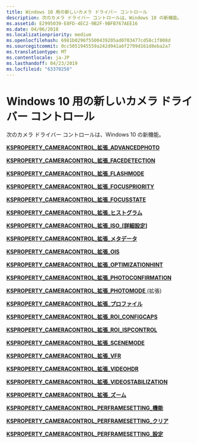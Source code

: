 ```yaml
---
title: Windows 10 用の新しいカメラ ドライバー コントロール
description: 次のカメラ ドライバー コントロールは、Windows 10 の新機能。
ms.assetid: E2995039-E8FD-4EC2-9B2F-9BFB767AEE16
ms.date: 04/06/2018
ms.localizationpriority: medium
ms.openlocfilehash: 6981b0296f5500439205ad0703477cd58c1f808d
ms.sourcegitcommit: 0cc5051945559a242d941a6f2799d161d8eba2a7
ms.translationtype: MT
ms.contentlocale: ja-JP
ms.lasthandoff: 04/23/2019
ms.locfileid: "63370258"
---
```

# <a name="new-camera-driver-controls-for-windows-10"></a>Windows 10 用の新しいカメラ ドライバー コントロール


次のカメラ ドライバー コントロールは、Windows 10 の新機能。

[**KSPROPERTY\_CAMERACONTROL\_拡張\_ADVANCEDPHOTO**](ksproperty-cameracontrol-extended-advancedphoto.md)

[**KSPROPERTY\_CAMERACONTROL\_拡張\_FACEDETECTION**](ksproperty-cameracontrol-extended-facedetection.md)

[**KSPROPERTY\_CAMERACONTROL\_拡張\_FLASHMODE**](ksproperty-cameracontrol-extended-flashmode2.md)

[**KSPROPERTY\_CAMERACONTROL\_拡張\_FOCUSPRIORITY**](ksproperty-cameracontrol-extended-focuspriority.md)

[**KSPROPERTY\_CAMERACONTROL\_拡張\_FOCUSSTATE**](ksproperty-cameracontrol-extended-focusstate.md)

[**KSPROPERTY\_CAMERACONTROL\_拡張\_ヒストグラム**](ksproperty-cameracontrol-extended-histogram.md)

[**KSPROPERTY\_CAMERACONTROL\_拡張\_ISO\_[詳細設定]**](ksproperty-cameracontrol-extended-iso-advanced.md)

[**KSPROPERTY\_CAMERACONTROL\_拡張\_メタデータ**](ksproperty-cameracontrol-extended-metadata.md)

[**KSPROPERTY\_CAMERACONTROL\_拡張\_OIS**](ksproperty-cameracontrol-extended-ois.md)

[**KSPROPERTY\_CAMERACONTROL\_拡張\_OPTIMIZATIONHINT**](ksproperty-cameracontrol-extended-optimizationhint-.md)

[**KSPROPERTY\_CAMERACONTROL\_拡張\_PHOTOCONFIRMATION**](ksproperty-cameracontrol-extended-photoconfirmation.md)

[**KSPROPERTY\_CAMERACONTROL\_拡張\_PHOTOMODE** ](ksproperty-cameracontrol-extended-photomode2.md) (拡張)

[**KSPROPERTY\_CAMERACONTROL\_拡張\_プロファイル**](ksproperty-cameracontrol-extended-profile.md)

[**KSPROPERTY\_CAMERACONTROL\_拡張\_ROI\_CONFIGCAPS**](ksproperty-cameracontrol-extended-roi-configcaps.md)

[**KSPROPERTY\_CAMERACONTROL\_拡張\_ROI\_ISPCONTROL**](ksproperty-cameracontrol-extended-roi-ispcontrol.md)

[**KSPROPERTY\_CAMERACONTROL\_拡張\_SCENEMODE**](ksproperty-cameracontrol-extended-scenemode2.md)

[**KSPROPERTY\_CAMERACONTROL\_拡張\_VFR**](ksproperty-cameracontrol-extended-vfr.md)

[**KSPROPERTY\_CAMERACONTROL\_拡張\_VIDEOHDR**](ksproperty-cameracontrol-extended-videohdr.md)

[**KSPROPERTY\_CAMERACONTROL\_拡張\_VIDEOSTABILIZATION**](ksproperty-cameracontrol-extended-videostabilization.md)

[**KSPROPERTY\_CAMERACONTROL\_拡張\_ズーム**](ksproperty-cameracontrol-extended-zoom.md)

[**KSPROPERTY\_CAMERACONTROL\_PERFRAMESETTING\_機能**](ksproperty-cameracontrol-perframesetting-capability.md)

[**KSPROPERTY\_CAMERACONTROL\_PERFRAMESETTING\_クリア**](ksproperty-cameracontrol-perframesetting-clear.md)

[**KSPROPERTY\_CAMERACONTROL\_PERFRAMESETTING\_設定**](ksproperty-cameracontrol-perframesetting-set.md)

 

 




